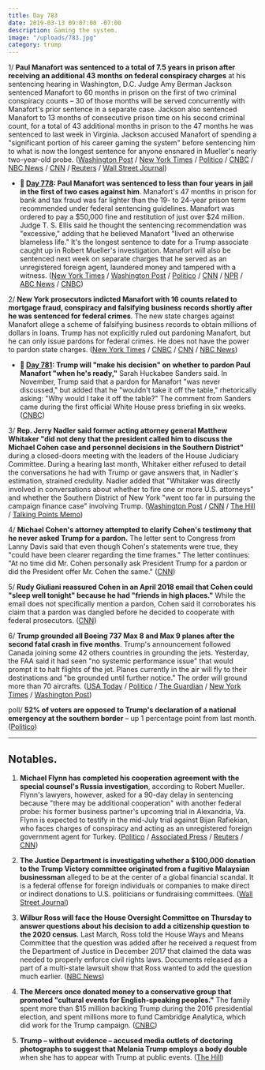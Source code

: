 ```yaml
---
title: Day 783
date: 2019-03-13 09:07:00 -07:00
description: Gaming the system.
image: "/uploads/783.jpg"
category: trump
---
```


1/ **Paul Manafort was sentenced to a total of 7.5 years in prison after receiving an additional 43 months on federal conspiracy charges** at his sentencing hearing in Washington, D.C. Judge Amy Berman Jackson sentenced Manafort to 60 months in prison on the first of two criminal conspiracy counts – 30 of those months will be served concurrently with Manafort's prior sentence in a separate case. Jackson also sentenced Manafort to 13 months of consecutive prison time on his second criminal count, for a total of 43 additional months in prison to the 47 months he was sentenced to last week in Virginia. Jackson accused Manafort of spending a "significant portion of his career gaming the system" before sentencing him to what is now the longest sentence for anyone ensnared in Mueller's nearly two-year-old probe. ([Washington Post](https://www.washingtonpost.com/local/legal-issues/paul-manafort-faces-sentencing-in-washington-in-mueller-special-counsel-case/2019/03/12/d4d55dd4-44d0-11e9-aaf8-4512a6fe3439_story.html) / [New York Times](https://www.nytimes.com/2019/03/13/us/politics/paul-manafort-sentencing.html) / [Politico](https://www.politico.com/story/2019/03/13/paul-manafort-sentencing-1219274) / [CNBC](https://www.cnbc.com/2019/03/13/paul-manafort-gets-additional-43-months-in-second-mueller-sentence.html) / [NBC News](https://www.nbcnews.com/politics/politics-news/manafort-faces-10-years-prison-second-sentencing-n982706) / [CNN](https://www.cnn.com/2019/03/13/politics/manafort-hearing/index.html) / [Reuters](https://www.reuters.com/article/us-usa-trump-russia-manafort/u-s-judge-gives-manafort-73-months-idUSKBN1QU18W) / [Wall Street Journal](https://www.wsj.com/articles/paul-manafort-second-sentencing-11552481277))

* **📌 [Day 778](https://whatthefuckjusthappenedtoday.com/2019/03/08/day-778/#3-paul-manafort-was-sentenced-to-les): Paul Manafort was sentenced to less than four years in jail in the first of two cases against him**. Manafort's 47 months in prison for bank and tax fraud was far lighter than the 19- to 24-year prison term recommended under federal sentencing guidelines. Manafort was ordered to pay a $50,000 fine and restitution of just over $24 million. Judge T. S. Ellis said he thought the sentencing recommendation was "excessive," adding that he believed Manafort "lived an otherwise blameless life." It's the longest sentence to date for a Trump associate caught up in Robert Mueller's investigation. Manafort will also be sentenced next week on separate charges that he served as an unregistered foreign agent, laundered money and tampered with a witness. ([New York Times](https://www.nytimes.com/2019/03/07/us/politics/paul-manafort-sentencing.html) / [Washington Post](https://www.washingtonpost.com/local/public-safety/paul-manafort-sentencing/2019/03/07/77f527b2-3e94-11e9-9361-301ffb5bd5e6_story.html) / [Politico](https://www.politico.com/story/2019/03/07/manafort-gets-47-months-in-prison-for-financial-fraud-1210786) / [CNN](https://www.cnn.com/2019/03/07/politics/paul-manafort-sentencing-virginia-case-russia-investigation/index.html) / [NPR](https://www.npr.org/2019/03/07/701045248/paul-manafort-former-trump-campaign-chairman-sentenced-to-just-under-4-years) / [ABC News](https://abcnews.go.com/Politics/paul-manafort-president-donald-trumps-campaign-chairman-faces/story?id=61506579) / [CNBC](https://www.cnbc.com/2019/03/07/ex-trump-campaign-chief-paul-manafort-sentenced-to-47-months-for-fraud-in-mueller-case.html))

2/ **New York prosecutors indicted Manafort with 16 counts related to mortgage fraud, conspiracy and falsifying business records shortly after he was sentenced for federal crimes**. The new state charges against Manafort allege a scheme of falsifying business records to obtain millions of dollars in loans. Trump has not explicitly ruled out pardoning Manafort, but he can only issue pardons for federal crimes. He does not have the power to pardon state charges. ([New York Times](https://www.nytimes.com/2019/03/13/nyregion/manafort-indictment.html) / [CNBC](https://www.cnbc.com/2019/03/13/paul-manafort-indicted-by-ny-prosecutors-after-federal-sentencing.html) / [CNN](https://www.cnn.com/2019/03/13/politics/paul-manafort-new-york/index.html) / [NBC News](https://www.nbcnews.com/politics/justice-department/paul-manafort-indicted-manhattan-district-attorney-n982826))

* **📌 [Day 781](https://whatthefuckjusthappenedtoday.com/2019/03/11/day-781/#4-nancy-pelosi-on-impeaching-trump-h): Trump will "make his decision" on whether to pardon Paul Manafort "when he's ready,"** Sarah Huckabee Sanders said. In November, Trump said that a pardon for Manafort "was never discussed," but added that he "wouldn't take it off the table," rhetorically asking: "Why would I take it off the table?" The comment from Sanders came during the first official White House press briefing in six weeks. ([CNBC](https://www.cnbc.com/2019/03/11/white-house-trump-will-decide-when-hes-ready-on-manafort-pardon.html))

3/ **Rep. Jerry Nadler said former acting attorney general Matthew Whitaker "did not deny that the president called him to discuss the Michael Cohen case and personnel decisions in the Southern District"** during a closed-doors meeting with the leaders of the House Judiciary Committee. During a hearing last month, Whitaker either refused to detail the conversations he had with Trump or gave answers that, in Nadler's estimation, strained credulity. Nadler added that "Whitaker was directly involved in conversations about whether to fire one or more U.S. attorneys" and whether the Southern District of New York "went too far in pursuing the campaign finance case" involving Trump. ([Washington Post](https://www.washingtonpost.com/world/national-security/house-judiciary-leaders-meet-with-former-acting-ag-whitaker/2019/03/13/e64f908c-45c2-11e9-8aab-95b8d80a1e4f_story.html) / [CNN](https://www.cnn.com/2019/03/13/politics/matt-whitaker-jerry-nadler/index.html) / [The Hill](https://thehill.com/policy/national-security/433938-house-judiciary-chairman-whitaker-did-not-deny-trump-talked-to-him) / [Talking Points Memo](https://talkingpointsmemo.com/muckraker/nadler-whitaker-follow-up-doj-conduct))

4/ **Michael Cohen's attorney attempted to clarify Cohen's testimony that he never asked Trump for a pardon.** The letter sent to Congress from Lanny Davis said that even though Cohen's statements were true, they "could have been clearer regarding the time frames." The letter continues: "At no time did Mr. Cohen personally ask President Trump for a pardon or did the President offer Mr. Cohen the same." ([CNN](https://www.cnn.com/2019/03/12/politics/michael-cohen-attorney-pardon-testimony/index.html))

5/ **Rudy Giuliani reassured Cohen in an April 2018 email that Cohen could "sleep well tonight" because he had "friends in high places."** While the email does not specifically mention a pardon, Cohen said it corroborates his claim that a pardon was dangled before he decided to cooperate with federal prosecutors. ([CNN](https://www.cnn.com/2019/03/13/politics/michael-cohen-email-costello/index.html))

6/ **Trump grounded all Boeing 737 Max 8 and Max 9 planes after the second fatal crash in five months**. Trump's announcement followed Canada joining some 42 others countries in grounding the jets. Yesterday, the FAA said it had seen "no systemic performance issue" that would prompt it to halt flights of the jet. Planes currently in the air will fly to their destinations and "be grounded until further notice." The order will ground more than 70 aircrafts. ([USA Today](https://www.usatoday.com/story/news/politics/2019/03/13/donald-trump-says-he-signed-order-ground-boeing-737-max-8/3152157002/) / [Politico](https://www.politico.com/story/2019/03/13/boeing-737-max-8-canada-1220264) / [The Guardian](https://www.theguardian.com/world/2019/mar/13/ethiopian-airlines-crash-canada-grounds-737-max-us-stands-alone) / [New York Times](https://www.nytimes.com/2019/03/13/business/canada-737-max.html) / [Washington Post](https://www.washingtonpost.com/local/trafficandcommuting/canada-grounds-boeing-737-max-8-leaving-us-as-last-major-user-of-plane/2019/03/13/25ac2414-459d-11e9-90f0-0ccfeec87a61_story.html))

poll/ **52% of voters are opposed to Trump's declaration of a national emergency at the southern border** – up 1 percentage point from last month. ([Politico](https://www.politico.com/story/2019/03/13/trump-national-emergency-poll-1218483))

---

## Notables.

1. **Michael Flynn has completed his cooperation agreement with the special counsel's Russia investigation**, according to Robert Mueller. Flynn's lawyers, however, asked for a 90-day delay in sentencing because "there may be additional cooperation" with another federal probe: his former business partner's upcoming trial in Alexandria, Va. Flynn is expected to testify in the mid-July trial against Bijan Rafiekian, who faces charges of conspiracy and acting as an unregistered foreign government agent for Turkey. ([Politico](https://www.politico.com/story/2019/03/12/michael-flynn-cooperating-1219273) / [Associated Press](https://apnews.com/229c741599c640718c235f4c78c6474d) / [Reuters](https://www.reuters.com/article/us-usa-trump-russia-flynn-idUSKBN1QU053) / [CNN](https://www.cnn.com/2019/03/12/politics/michael-flynn-sentencing-cooperate-prosecutors-bijan-kian/index.html))

2. **The Justice Department is investigating whether a $100,000 donation to the Trump Victory committee originated from a fugitive Malaysian businessman** alleged to be at the center of a global financial scandal. It is a federal offense for foreign individuals or companies to make direct or indirect donations to U.S. politicians or fundraising committees. ([Wall Street Journal](https://www.wsj.com/articles/doj-probes-whether-fugitive-financier-supplied-donation-to-trump-re-election-committee-11552482187))

3. **Wilbur Ross will face the House Oversight Committee on Thursday to answer questions about his decision to add a citizenship question to the 2020 census**. Last March, Ross told the House Ways and Means Committee that the question was added after he received a request from the Department of Justice in December 2017 that claimed the data was needed to properly enforce civil rights laws. Documents released as a part of a multi-state lawsuit show that Ross wanted to add the question much earlier. ([NBC News](https://www.nbcnews.com/politics/congress/house-democrats-grill-wilbur-ross-over-census-citizenship-question-n981956))

4. **The Mercers once donated money to a conservative group that promoted "cultural events for English-speaking peoples."** The family spent more than $15 million backing Trump during the 2016 presidential election, and spent millions more to fund Cambridge Analytica, which did work for the Trump campaign. ([CNBC](https://www.cnbc.com/2019/03/13/gop-megadonor-mercer-family-donated-to-nonprofit-that-celebrates-english-speaking-peoples.html))

5. **Trump – without evidence – accused media outlets of doctoring photographs to suggest that Melania Trump employs a body double** when she has to appear with Trump at public events. ([The Hill](https://thehill.com/homenews/administration/433829-trump-accuses-media-without-evidence-of-photoshopping-melania-photos))